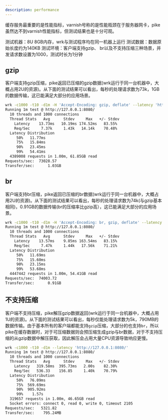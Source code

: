 ```yaml
---
description: performance
---
```


缓存服务最重要的是性能指标，varnish号称的是性能瓶颈在于服务器网卡，pike虽然达不到varnish性能指标，但测试结果也是十分可观。

测试机器：8U 8GB内存，wrk与测试程序均在同一机器上运行
测试数据：数据原始长度约为140KB
测试环境：客户端支持gzip、 br以及不支持压缩三种场景，并发请求数设置为1000，测试时长为1分钟

## gzip

客户端支持gzip压缩，pike返回已压缩的gzip数据(wrk运行于同一台机器中，大概占用2U的资源)。从下面的测试结果可以看出，每秒的处理请求数为73k，1GB的数据传输，这已能满足大部分的应用场景。

```bash
wrk -c1000 -t10 -d1m -H 'Accept-Encoding: gzip, deflate' --latency 'http://127.0.0.1:8080/'
Running 1m test @ http://127.0.0.1:8080/
  10 threads and 1000 connections
  Thread Stats   Avg      Stdev     Max   +/- Stdev
    Latency    13.73ms   10.19ms 174.52ms   83.55%
    Req/Sec     7.37k     1.43k   14.14k    70.48%
  Latency Distribution
     50%   11.77ms
     75%   15.84ms
     90%   23.45ms
     99%   54.41ms
  4389008 requests in 1.00m, 61.85GB read
Requests/sec:  73028.57
Transfer/sec:      1.03GB
```

## br

客户端支持br压缩，pike返回已压缩的br数据(wrk运行于同一台机器中，大概占用2U的资源)。从下面的测试结果可以看出，每秒的处理请求数为74k(与gzip基本相同)，0.91GB的数据传输(br的压缩率比gzip高），这已能满足大部分的应用场景。

```bash
wrk -c1000 -t10 -d1m -H 'Accept-Encoding: br, gzip, deflate' --latency 'http://127.0.0.1:8080/'
Running 1m test @ http://127.0.0.1:8080/
  10 threads and 1000 connections
  Thread Stats   Avg      Stdev     Max   +/- Stdev
    Latency    13.57ms    9.85ms 163.54ms   83.15%
    Req/Sec     7.47k     1.44k   17.56k    71.21%
  Latency Distribution
     50%   11.69ms
     75%   15.60ms
     90%   23.15ms
     99%   53.68ms
  4447442 requests in 1.00m, 54.41GB read
Requests/sec:  74003.72
Transfer/sec:      0.91GB
```


## 不支持压缩

客户端不支持压缩，pike解压gzip数据返回(wrk运行于同一台机器中，大概占用1U的资源)。从下面的测试结果可以看出，每秒仅能处理请求数为5k，790MB的数据传输。由于基本所有的客户端都能支持`gzip`压缩，大部分的也支持`br`，所以pike在缓存数据时，对于可压缩数据则会预压缩生成gzip与br数据，对于不支持压缩的从gzip数据中解压获取，因此解压会占用大量CPU资源导致响应更慢。

```bash
wrk -c1000 -t10 -d1m --latency 'http://127.0.0.1:8080/'
Running 1m test @ http://127.0.0.1:8080/
  10 threads and 1000 connections
  Thread Stats   Avg      Stdev     Max   +/- Stdev
    Latency   319.58ms  395.73ms   2.00s    82.30%
    Req/Sec   536.33    156.85     1.40k    70.79%
  Latency Distribution
     50%   76.09ms
     75%  569.69ms
     90%  905.92ms
     99%    1.57s
  319657 requests in 1.00m, 46.65GB read
  Socket errors: connect 0, read 0, write 0, timeout 2105
Requests/sec:   5321.82
Transfer/sec:    795.24MB
```